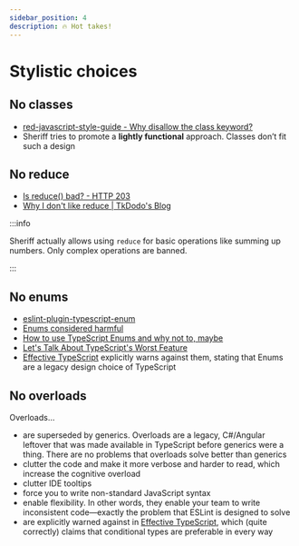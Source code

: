 ```yaml
---
sidebar_position: 4
description: 🔥 Hot takes!
---
```


# Stylistic choices

## No classes

- [red-javascript-style-guide - Why disallow the class keyword?](https://github.com/GrosSacASac/JavaScript-Set-Up/blob/master/js/red-javascript-style-guide/why-disallow-class.md)
- Sheriff tries to promote a **lightly functional** approach. Classes don’t fit such a design

## No reduce

- [Is reduce() bad? - HTTP 203](https://www.youtube.com/watch?v=qaGjS7-qWzg)
- [Why I don't like reduce | TkDodo's Blog](https://tkdodo.eu/blog/why-i-dont-like-reduce)

:::info

Sheriff actually allows using `reduce` for basic operations like summing up numbers.
Only complex operations are banned.

:::

## No enums

- [eslint-plugin-typescript-enum](https://github.com/shian15810/eslint-plugin-typescript-enum#readme)
- [Enums considered harmful](https://www.youtube.com/watch?v=jjMbPt_H3RQ)
- [How to use TypeScript Enums and why not to, maybe](https://www.youtube.com/watch?v=pWPClHdcvVg)
- [Let's Talk About TypeScript's Worst Feature](https://www.youtube.com/watch?v=Anu8vHXsavo)
- [Effective TypeScript](https://effectivetypescript.com) explicitly warns against them, stating that Enums are a legacy design choice of TypeScript

## No overloads

Overloads…

- are superseded by generics. Overloads are a legacy, C#/Angular leftover that was made available in TypeScript before generics were a thing. There are no problems that overloads solve better than generics
- clutter the code and make it more verbose and harder to read, which increase the cognitive overload
- clutter IDE tooltips
- force you to write non-standard JavaScript syntax
- enable flexibility. In other words, they enable your team to write inconsistent code—exactly the problem that ESLint is designed to solve
- are explicitly warned against in [Effective TypeScript](https://effectivetypescript.com), which (quite correctly) claims that conditional types are preferable in every way
